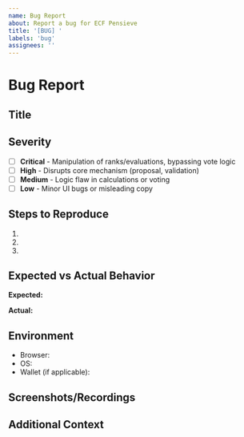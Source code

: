 ```yaml
---
name: Bug Report
about: Report a bug for ECF Pensieve
title: '[BUG] '
labels: 'bug'
assignees: ''
---
```


# Bug Report

## Title

<!-- Clear, descriptive title for the bug -->

## Severity

<!-- Select ONE severity level -->

- [ ] **Critical** - Manipulation of ranks/evaluations, bypassing vote logic
- [ ] **High** - Disrupts core mechanism (proposal, validation)
- [ ] **Medium** - Logic flaw in calculations or voting
- [ ] **Low** - Minor UI bugs or misleading copy

## Steps to Reproduce

1.
2.
3.

## Expected vs Actual Behavior

**Expected:**

**Actual:**

## Environment

- Browser:
- OS:
- Wallet (if applicable):

## Screenshots/Recordings

<!-- Attach files here -->

## Additional Context

<!-- Any other relevant information -->
